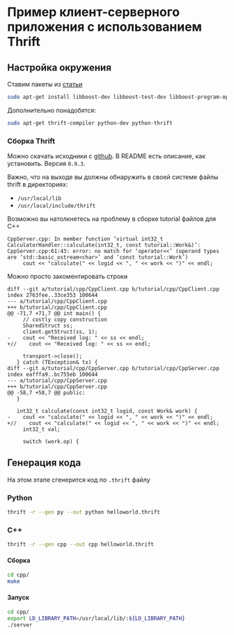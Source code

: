 # Пример клиент-серверного приложения с использованием Thrift

## Настройка окружения

Ставим пакеты из [статьи](https://thrift.apache.org/docs/install/debian)
```sh
sudo apt-get install libboost-dev libboost-test-dev libboost-program-options-dev libboost-system-dev libboost-filesystem-dev libevent-dev automake libtool flex bison pkg-config g++ libssl-dev ant
```

Дополнительно понадобятся:
```sh
sudo apt-get thrift-compiler python-dev python-thrift
```

### Сборка Thrift

Можно скачать исходники с [github](https://github.com/apache/thrift/tree/0.9.3).
В README есть описание, как установить. Версия `0.9.3`.

Важно, что на выходе вы должны обнаружить в своей системе файлы thrift в директориях:
* `/usr/local/lib`
* `/usr/local/include/thrift`

Возможно вы натолкнетесь на проблему в сборке tutorial файлов для C++
```
CppServer.cpp: In member function ‘virtual int32_t CalculatorHandler::calculate(int32_t, const tutorial::Work&)’:
CppServer.cpp:61:43: error: no match for ‘operator<<’ (operand types are ‘std::basic_ostream<char>’ and ‘const tutorial::Work’)
     cout << "calculate(" << logid << ", " << work << ")" << endl;
```

Можно просто закоментировать строки
```
diff --git a/tutorial/cpp/CppClient.cpp b/tutorial/cpp/CppClient.cpp
index 2763fee..33ce353 100644
--- a/tutorial/cpp/CppClient.cpp
+++ b/tutorial/cpp/CppClient.cpp
@@ -71,7 +71,7 @@ int main() {
     // costly copy construction
     SharedStruct ss;
     client.getStruct(ss, 1);
-    cout << "Received log: " << ss << endl;
+//    cout << "Received log: " << ss << endl;

     transport->close();
   } catch (TException& tx) {
diff --git a/tutorial/cpp/CppServer.cpp b/tutorial/cpp/CppServer.cpp
index eafffa9..bc755eb 100644
--- a/tutorial/cpp/CppServer.cpp
+++ b/tutorial/cpp/CppServer.cpp
@@ -58,7 +58,7 @@ public:
   }

   int32_t calculate(const int32_t logid, const Work& work) {
-    cout << "calculate(" << logid << ", " << work << ")" << endl;
+//    cout << "calculate(" << logid << ", " << work << ")" << endl;
     int32_t val;

     switch (work.op) {
```

## Генерация кода

На этом этапе сгенерится код по `.thrift` файлу

### Python

```sh
thrift -r --gen py --out python helloworld.thrift
```

### C++

```sh
thrift -r --gen cpp --out cpp helloworld.thrift
```

#### Сборка

```sh
cd cpp/
make
```

#### Запуск

```sh
cd cpp/
export LD_LIBRARY_PATH=/usr/local/lib/:${LD_LIBRARY_PATH}
./server
```
